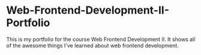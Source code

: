 # Web-Frontend-Development-II-Portfolio
This is my portfolio for the course Web Frontend Development II.
It shows all of the awesome things I've learned about web frontend development.
